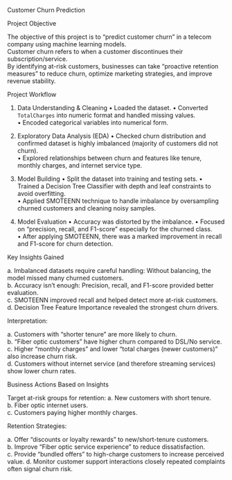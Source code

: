  Customer Churn Prediction

Project Objective  

The objective of this project is to “predict customer churn” in a telecom company using machine learning models.  
Customer churn refers to when a customer discontinues their subscription/service.  
By identifying at-risk customers, businesses can take “proactive retention measures” to reduce churn, optimize marketing strategies, and improve revenue stability.  

Project Workflow  

1. Data Understanding & Cleaning
      •	Loaded the dataset.
      •	Converted `TotalCharges` into numeric format and handled missing values.  
      •	Encoded categorical variables into numerical form.  

2. Exploratory Data Analysis (EDA)
      •	Checked churn distribution and confirmed dataset is highly imbalanced (majority of customers did not churn).  
      •	Explored relationships between churn and features like tenure, monthly charges, and internet service type.  

3. Model Building
      •	Split the dataset into training and testing sets.
      •	Trained a Decision Tree Classifier with depth and leaf constraints to avoid overfitting.  
      •	Applied SMOTEENN technique to handle imbalance by oversampling churned customers and cleaning noisy samples.  

4. Model Evaluation
      •	Accuracy was distorted by the imbalance.
      •	Focused on “precision, recall, and F1-score” especially for the churned class.  
      •	After applying SMOTEENN, there was a marked improvement in recall and F1-score for churn detection.

Key Insights Gained  

  a.	Imbalanced datasets require careful handling: Without balancing, the model missed many churned customers.  
  b.	Accuracy isn’t enough: Precision, recall, and F1-score provided better evaluation.  
  c.	SMOTEENN improved recall and helped detect more at-risk customers.  
  d.	Decision Tree Feature Importance revealed the strongest churn drivers.

Interpretation:

  a.	Customers with “shorter tenure” are more likely to churn.    
  b.	“Fiber optic customers” have higher churn compared to DSL/No service.  
  c.	Higher “monthly charges” and lower “total charges (newer customers)” also increase churn risk.  
  d.	Customers without internet service (and therefore streaming services) show lower churn rates.  

Business Actions Based on Insights  

Target at-risk groups for retention:
  a.	New customers with short tenure.  
  b.	Fiber optic internet users.  
  c.	Customers paying higher monthly charges.  

Retention Strategies:  

  a.	Offer “discounts or loyalty rewards” to new/short-tenure customers.  
  b.	Improve “Fiber optic service experience” to reduce dissatisfaction.  
  c.	Provide “bundled offers” to high-charge customers to increase perceived value. 
  d.	Monitor customer support interactions closely repeated complaints often signal churn risk.  




